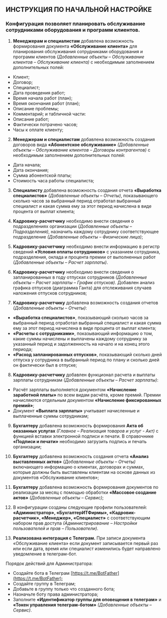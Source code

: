 ## ИНСТРУКЦИЯ ПО НАЧАЛЬНОЙ НАСТРОЙКЕ

### Конфигурация позволяет планировать обслуживание сотрудниками оборудования и программ клиентов.

1. **Менеджерам и специалистам** добавлена возможность формирования документа **«Обслуживание клиента»** для планирования обслуживания сотрудниками оборудования и программ клиентов *(Добавленные объекты – Обслуживание клиентов – Обслуживание клиента)* с необходимым заполнением дополнительных полей:
  - Клиент;
- Договор;
- Специалист;
- Дата проведения работ;
- Время начала работ (план);
- Время окончания работ (план);
- Описание проблемы;
- Комментарий;
и табличной части:
- Описание работ;
- Фактически потрачено часов;
- Часы к оплате клиенту;

2. **Менеджерам и специалистам** добавлена возможность создания договоров вида **«Абонентское обслуживание»** *(Добавленные объекты – Обслуживание клиентов – Договоры контрагентов)* с необходимым заполнением дополнительных полей:
- Дата начала;
- Дата окончания;
- Сумма абонентской платы;
- Стоимость часа работы специалиста;

3. **Специалисту** добавлена возможность создания отчета **«Выработка специалистов»** *(Добавленные объекты – Отчеты)*, показывающего сколько часов за выбранный период отработал выбранный специалист и какая сумма ему за этот период начислена в виде процента от выплат клиента;

4. **Кадровику-расчетчику** необходимо внести сведения о подразделениях организации *(Добавленные объекты – Подразделения)*, назначить каждому сотруднику соответствующее подразделение *(Добавленные объекты – Физические лица)*;

5. **Кадровику-расчетчику** необходимо внести информацию в регистр сведений **«Условия оплаты сотрудников»** с указанием сотрудника, подразделения, оклада и процента премии от выполненных работ *(Добавленные объекты – Расчет зарплаты)*.

6. **Кадровику-расчетчику** необходимо внести сведения о запланированных в году отпусках сотрудников *(Добавленные объекты – Расчет зарплаты – График отпусков)*. Добавлен анализ графика отпусков (диаграмма Ганта) для отслеживания случаев наложения отпусков сотрудников;

7. **Кадровику-расчетчику** добавлена возможность создания отчетов *(Добавленные объекты – Отчеты)*:
- **«Выработка специалистов»**, показывающий сколько часов за выбранный период отработал выбранный специалист и какая сумма ему за этот период начислена в виде процента от выплат клиента;
- **«Расчеты с сотрудниками»**, показывающий информацию о том, какие суммы начислены и выплачены каждому сотруднику за указанный период и задолженность на начало и на конец этого периода;
- **«Расход запланированных отпусков»**, показывающий сколько дней отпуска у сотрудника в выбранный период по плану и сколько дней он фактически был в отпуске;

8. **Кадровику-расчетчику** добавлен функционал расчета и выплаты зарплаты сотрудникам *(Добавленные объекты – Расчет зарплаты)*:
- Расчёт зарплаты выполняется документом **«Начисление заработной платы»** по всем видам расчёта, кроме премий. Премии начисляются отдельным документом **«Начисление фиксированных премий»**;
- Документ **«Выплата зарплаты»** учитывает начисленные и выплаченные суммы сотрудникам;

9. **Бухгалтеру** добавлена возможность формирования **Акта об оказанных услугах** *(Главное – Реализация товаров и услуг - Акт)* с функцией вставки электронной подписи и печати. В справочнике **«Подписи и печати»** необходимо загрузить подпись и печать организации;

10. **Бухгалтеру** добавлена возможность создания отчета **«Анализ выставленных актов»** *(Добавленные объекты – Отчеты)* включающего информацию о клиентах, договорах и суммах, которые должны быть выставлены клиентам на основе данных из документов «Обслуживание клиентов»;

11. **Бухгалтеру** добавлена возможность формирования документов по реализации за месяц с помощью обработки **«Массовое создание актов»** *(Добавленные объекты – Сервис)*;

12. В конфигурации созданы следующие профили пользователей: **«Администратор», «БухгалтерИТФирмы», «Кадровик-расчетчик», «Менеджер», «Специалист»** с соответствующим набором прав доступа *(Администрирование – Настройки пользователей и прав – Пользователи)*.

13. **Реализована интеграция с Телеграм.** При записи документа «Обслуживание клиента» если документ записывается первый раз или если дата, время или специалист изменились будет направлено уведомление в телеграм-бот.

Порядок действий для Администратора:
- Создайте бота в Телеграм [https://t.me/BotFather](https://t.me/BotFather);
- Создайте группу в Телеграм;
- Добавьте в группу только что созданного бота;
- Назначьте боту права администратора;
- Заполните **«Идентификатор группы для оповещения в телеграм»** и **«Токен управления телеграм-ботом»** *(Добавленные объекты – Сервис)*.
